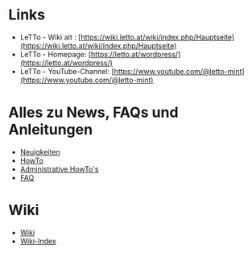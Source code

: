 # Links
* LeTTo - Wiki alt : [https://wiki.letto.at/wiki/index.php/Hauptseite](https://wiki.letto.at/wiki/index.php/Hauptseite)
* LeTTo - Homepage: [https://letto.at/wordpress/](https://letto.at/wordpress/)
* LeTTo - YouTube-Channel: [https://www.youtube.com/@letto-mint](https://www.youtube.com/@letto-mint)

# Alles zu News, FAQs und Anleitungen
* [Neuigkeiten](./wiki/Neuigkeiten/index.md)
* [HowTo](./howto/index.md)
* [Administrative HowTo's](./howto/admin/index.md)
* [FAQ](./wiki/FAQ/index.md)

# Wiki
* [Wiki](./wiki/Hauptseite/index.md)
* [Wiki-Index](./wiki/index.md)
